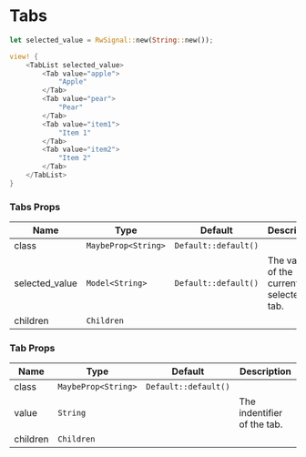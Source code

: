 # Tabs

```rust demo
let selected_value = RwSignal::new(String::new());

view! {
    <TabList selected_value>
        <Tab value="apple">
            "Apple"
        </Tab>
        <Tab value="pear">
            "Pear"
        </Tab>
        <Tab value="item1">
            "Item 1"
        </Tab>
        <Tab value="item2">
            "Item 2"
        </Tab>
    </TabList>
}
```

### Tabs Props

| Name           | Type                | Default              | Description                              |
| -------------- | ------------------- | -------------------- | ---------------------------------------- |
| class          | `MaybeProp<String>` | `Default::default()` |                                          |
| selected_value | `Model<String>`     | `Default::default()` | The value of the currently selected tab. |
| children       | `Children`          |                      |                                          |

### Tab Props

| Name     | Type                | Default              | Description                 |
| -------- | ------------------- | -------------------- | --------------------------- |
| class    | `MaybeProp<String>` | `Default::default()` |                             |
| value    | `String`            |                      | The indentifier of the tab. |
| children | `Children`          |                      |                             |
